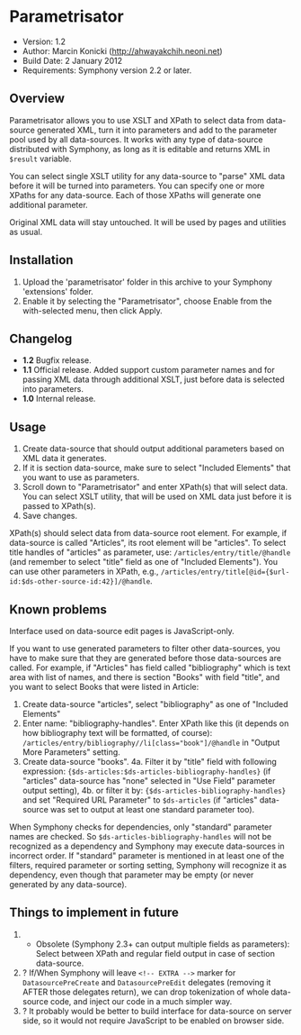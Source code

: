 # Parametrisator

- Version: 1.2
- Author: Marcin Konicki (http://ahwayakchih.neoni.net)
- Build Date: 2 January 2012
- Requirements: Symphony version 2.2 or later.


## Overview

Parametrisator allows you to use XSLT and XPath to select data from data-source generated XML, turn it into parameters and add to the parameter pool used by all data-sources.
It works with any type of data-source distributed with Symphony, as long as it is editable and returns XML in `$result` variable.

You can select single XSLT utility for any data-source to "parse" XML data before it will be turned into parameters.
You can specify one or more XPaths for any data-source. Each of those XPaths will generate one additional parameter.

Original XML data will stay untouched. It will be used by pages and utilities as usual.


## Installation

1. Upload the 'parametrisator' folder in this archive to your Symphony 'extensions' folder.
2. Enable it by selecting the "Parametrisator", choose Enable from the with-selected menu, then click Apply.


## Changelog

- **1.2** Bugfix release.
- **1.1** Official release. Added support custom parameter names and for passing XML data through additional XSLT, just before data is selected into parameters.
- **1.0** Internal release.


## Usage

1. Create data-source that should output additional parameters based on XML data it generates.
2. If it is section data-source, make sure to select "Included Elements" that you want to use as parameters.
3. Scroll down to "Parametrisator" and enter XPath(s) that will select data. You can select XSLT utility, that will be used on XML data just before it is passed to XPath(s).
4. Save changes.

XPath(s) should select data from data-source root element. For example, if data-source is called "Articles", its root element will be "articles".
To select title handles of "articles" as parameter, use: `/articles/entry/title/@handle` (and remember to select "title" field as one of "Included Elements").
You can use other parameters in XPath, e.g., `/articles/entry/title[@id={$url-id:$ds-other-source-id:42}]/@handle`.


## Known problems

Interface used on data-source edit pages is JavaScript-only.

If you want to use generated parameters to filter other data-sources, you have to make sure that they are generated before those data-sources are called.
For example, if "Articles" has field called "bibliography" which is text area with list of names, and there is section "Books" with field "title", and you want to select Books that were listed in Article:

1. Create data-source "articles", select "bibliography" as one of "Included Elements"
2. Enter name: "bibliography-handles". Enter XPath like this (it depends on how bibliography text will be formatted, of course): `/articles/entry/bibliography//li[class="book"]/@handle` in "Output More Parameters" setting.
3. Create data-source "books".
4a. Filter it by "title" field with following expression: `{$ds-articles:$ds-articles-bibliography-handles}` (if "articles" data-source has "none" selected in "Use Field" parameter output setting),
4b. or filter it by: `{$ds-articles-bibliography-handles}` and set "Required URL Parameter" to `$ds-articles` (if "articles" data-source was set to output at least one standard parameter too).

When Symphony checks for dependencies, only "standard" parameter names are checked. So `$ds-articles-bibliography-handles` will not be recognized as a dependency and Symphony may execute data-sources in incorrect order.
If "standard" parameter is mentioned in at least one of the filters, required parameter or sorting setting, Symphony will recognize it as dependency, even though that parameter may be empty (or never generated by any data-source).


## Things to implement in future

1. - Obsolete (Symphony 2.3+ can output multiple fields as parameters): Select between XPath and regular field output in case of section data-source.
2. ? If/When Symphony will leave `<!-- EXTRA -->` marker for `DatasourcePreCreate` and `DatasourcePreEdit` delegates (removing it AFTER those delegates return), we can drop tokenization of whole data-source code, and inject our code in a much simpler way.
3. ? It probably would be better to build interface for data-source on server side, so it would not require JavaScript to be enabled on browser side.
